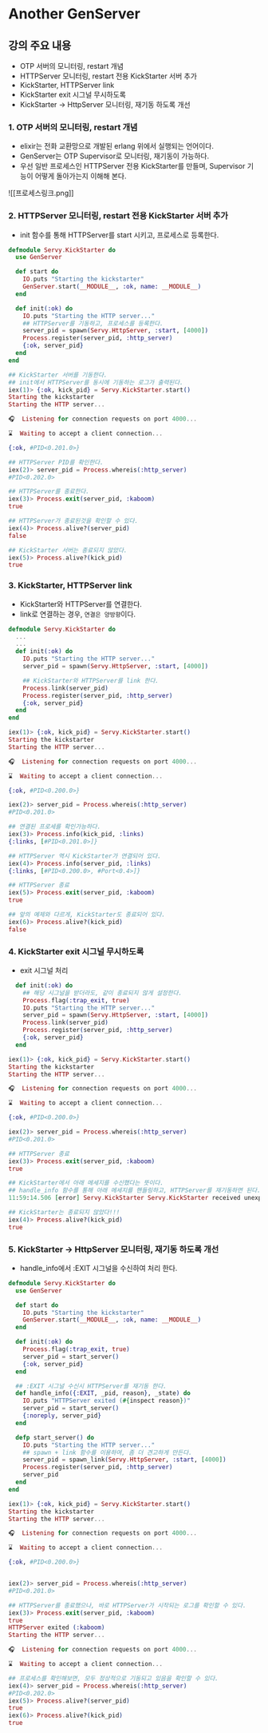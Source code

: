 # Another GenServer

## 강의 주요 내용

* OTP 서버의 모니터링, restart 개념
* HTTPServer 모니터링, restart 전용 KickStarter 서버 추가
* KickStarter, HTTPServer link
* KickStarter exit 시그널 무시하도록
* KickStarter -> HttpServer 모니터링, 재기동 하도록 개선

### 1. OTP 서버의 모니터링, restart 개념

* elixir는 전화 교환망으로 개발된 erlang 위에서 실행되는 언어이다.
* GenServer는 OTP Supervisor로 모니터링, 재기동이 가능하다.
* 우선 일반 프로세스인 HTTPServer 전용 KickStarter를 만들며, Supervisor 기능이 어떻게 돌아가는지 이해해 본다.

![[프로세스링크.png]]

### 2. HTTPServer 모니터링, restart 전용 KickStarter 서버 추가

* init 함수를 통해 HTTPServer를 start 시키고, 프로세스로 등록한다.
```elixir
defmodule Servy.KickStarter do
  use GenServer  

  def start do
    IO.puts "Starting the kickstarter"
    GenServer.start(__MODULE__, :ok, name: __MODULE__)
  end  

  def init(:ok) do
    IO.puts "Starting the HTTP server..."
    ## HTTPServer를 기동하고, 프로세스를 등록한다.
    server_pid = spawn(Servy.HttpServer, :start, [4000])
    Process.register(server_pid, :http_server)
    {:ok, server_pid}
  end
end
```


```elixir
## KickStarter 서버를 기동한다.
## init에서 HTTPServer를 동시에 기동하는 로그가 출력된다.
iex(1)> {:ok, kick_pid} = Servy.KickStarter.start()
Starting the kickstarter
Starting the HTTP server...

🎧  Listening for connection requests on port 4000...

⌛️  Waiting to accept a client connection...

{:ok, #PID<0.201.0>}

## HTTPServer PID를 확인한다.
iex(2)> server_pid = Process.whereis(:http_server)
#PID<0.202.0>

## HTTPServer를 종료한다.
iex(3)> Process.exit(server_pid, :kaboom)
true

## HTTPServer가 종료된것을 확인할 수 있다.
iex(4)> Process.alive?(server_pid)
false

## KickStarter 서버는 종료되지 않았다.
iex(5)> Process.alive?(kick_pid)
true
```

### 3. KickStarter, HTTPServer link

* KickStarter와 HTTPServer를 연결한다.
* link로 연결하는 경우, `연결은 양방향`이다.
```elixir
defmodule Servy.KickStarter do
  ...
  ...
  def init(:ok) do
    IO.puts "Starting the HTTP server..."
    server_pid = spawn(Servy.HttpServer, :start, [4000])

    ## KickStarter와 HTTPServer를 link 한다.
    Process.link(server_pid)
    Process.register(server_pid, :http_server)
    {:ok, server_pid}
  end
end
```

```elixir
iex(1)> {:ok, kick_pid} = Servy.KickStarter.start()
Starting the kickstarter
Starting the HTTP server...

🎧  Listening for connection requests on port 4000...

⌛️  Waiting to accept a client connection...

{:ok, #PID<0.200.0>}

iex(2)> server_pid = Process.whereis(:http_server)
#PID<0.201.0>

## 연결된 프로세를 확인가능하다.
iex(3)> Process.info(kick_pid, :links)
{:links, [#PID<0.201.0>]}

## HTTPServer 역시 KickStarter가 연결되어 있다.
iex(4)> Process.info(server_pid, :links)
{:links, [#PID<0.200.0>, #Port<0.4>]}

## HTTPServer 종료
iex(5)> Process.exit(server_pid, :kaboom)
true

## 앞의 예제와 다르게, KickStarter도 종료되어 있다.
iex(6)> Process.alive?(kick_pid)
false
```

### 4. KickStarter exit 시그널 무시하도록

* exit 시그널 처리
```elixir
  def init(:ok) do
    ## 해당 시그널을 받더라도, 같이 종료되지 않게 설정한다.
    Process.flag(:trap_exit, true)
    IO.puts "Starting the HTTP server..."
    server_pid = spawn(Servy.HttpServer, :start, [4000])
    Process.link(server_pid)
    Process.register(server_pid, :http_server)
    {:ok, server_pid}
  end
```

```elixir
iex(1)> {:ok, kick_pid} = Servy.KickStarter.start()
Starting the kickstarter
Starting the HTTP server...

🎧  Listening for connection requests on port 4000...

⌛️  Waiting to accept a client connection...

{:ok, #PID<0.200.0>}

iex(2)> server_pid = Process.whereis(:http_server)
#PID<0.201.0>

## HTTPServer 종료
iex(3)> Process.exit(server_pid, :kaboom)
true

## KickStarter에서 아래 메세지를 수신했다는 뜻이다.
## handle_info 함수를 통해 아래 메세지를 핸들링하고, HTTPServer를 재기동하면 된다.
11:59:14.506 [error] Servy.KickStarter Servy.KickStarter received unexpected message in handle_info/2: {:EXIT, #PID<0.201.0>, :kaboom}

## KickStarter는 종료되지 않았다!!!
iex(4)> Process.alive?(kick_pid)
true
```

### 5. KickStarter -> HttpServer 모니터링, 재기동 하도록 개선

* handle_info에서 :EXIT 시그널을 수신하여 처리 한다.
```elixir
defmodule Servy.KickStarter do
  use GenServer 

  def start do
    IO.puts "Starting the kickstarter"
    GenServer.start(__MODULE__, :ok, name: __MODULE__)
  end  

  def init(:ok) do
    Process.flag(:trap_exit, true)
    server_pid = start_server()
    {:ok, server_pid}
  end  

  ## :EXIT 시그널 수신시 HTTPServer를 재기동 한다.
  def handle_info({:EXIT, _pid, reason}, _state) do
    IO.puts "HTTPServer exited (#{inspect reason})"
    server_pid = start_server()
    {:noreply, server_pid}
  end

  defp start_server() do
    IO.puts "Starting the HTTP server..."
    ## spawn + link 함수를 이용하여, 좀 더 견고하게 만든다.
    server_pid = spawn_link(Servy.HttpServer, :start, [4000])
    Process.register(server_pid, :http_server)
    server_pid
  end
end
```

```elixir
iex(1)> {:ok, kick_pid} = Servy.KickStarter.start()
Starting the kickstarter
Starting the HTTP server...

🎧  Listening for connection requests on port 4000...

⌛️  Waiting to accept a client connection...

{:ok, #PID<0.200.0>}


iex(2)> server_pid = Process.whereis(:http_server)
#PID<0.201.0>

## HTTPServer를 종료했으나, 바로 HTTPServer가 시작되는 로그를 확인할 수 있다.
iex(3)> Process.exit(server_pid, :kaboom)
true
HTTPServer exited (:kaboom)
Starting the HTTP server...

🎧  Listening for connection requests on port 4000...

⌛️  Waiting to accept a client connection...

## 프로세스를 확인해보면, 모두 정상적으로 기동되고 있음을 확인할 수 있다.
iex(4)> server_pid = Process.whereis(:http_server)
#PID<0.202.0>
iex(5)> Process.alive?(server_pid)
true
iex(6)> Process.alive?(kick_pid)
true
```